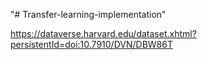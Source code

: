 "# Transfer-learning-implementation" 

https://dataverse.harvard.edu/dataset.xhtml?persistentId=doi:10.7910/DVN/DBW86T
